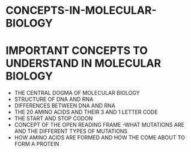 # CONCEPTS-IN-MOLECULAR-BIOLOGY

# IMPORTANT CONCEPTS TO UNDERSTAND IN MOLECULAR BIOLOGY 
- THE CENTRAL DOGMA OF MOLECULAR BIOLOGY
- STRUCTURE OF DNA AND RNA
- DIFFERENCES BETWEEN DNA AND RNA
- THE 20 AMINO ACIDS AND THEIR 3 AND 1 LETTER CODE
- THE START AND STOP CODON
- CONCEPT OF THE OPEN READING FRAME
-WHAT MUTATIONS ARE AND THE DIFFERENT TYPES OF MUTATIONS
- HOW AMINO ACIDS ARE FORMED AND HOW THE COME ABOUT TO FORM A PROTEIN

